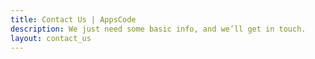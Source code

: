 ```yaml
---
title: Contact Us | AppsCode
description: We just need some basic info, and we’ll get in touch.
layout: contact_us
---
```

